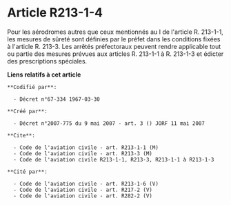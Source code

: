 # Article R213-1-4

Pour les aérodromes autres que ceux mentionnés au I de l'article R. 213-1-1, les mesures de sûreté sont définies par le
préfet dans les conditions fixées à l'article R. 213-3. Les arrêtés préfectoraux peuvent rendre applicable tout ou partie des
mesures prévues aux articles R. 213-1-1 à R. 213-1-3 et édicter des prescriptions spéciales.

**Liens relatifs à cet article**

	**Codifié par**:

	  - Décret n°67-334 1967-03-30

	**Créé par**:

	  - Décret n°2007-775 du 9 mai 2007 - art. 3 () JORF 11 mai 2007

	**Cite**:

	  - Code de l'aviation civile - art. R213-1-1 (M)
	  - Code de l'aviation civile - art. R213-3 (M)
	  - Code de l'aviation civile R213-1-1, R213-3, R213-1-1 à R213-1-3

	**Cité par**:

	  - Code de l'aviation civile - art. R213-1-6 (V)
	  - Code de l'aviation civile - art. R217-2 (V)
	  - Code de l'aviation civile - art. R282-2 (V)
